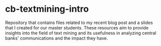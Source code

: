 # cb-textmining-intro
Repository that contains files related to my recent blog post and a slides that I created for our master students. These resources aim to provide insights into the field of text mining and its usefulness in analyzing central banks' communications and the impact they have.
